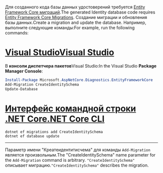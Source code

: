 <span data-ttu-id="b6d72-101">Для созданного кода базы данных удостоверений требуется [Entity Framework Core миграций](/ef/core/managing-schemas/migrations/).</span><span class="sxs-lookup"><span data-stu-id="b6d72-101">The generated Identity database code requires [Entity Framework Core Migrations](/ef/core/managing-schemas/migrations/).</span></span> <span data-ttu-id="b6d72-102">Создание миграции и обновления базы данных.</span><span class="sxs-lookup"><span data-stu-id="b6d72-102">Create a migration and update the database.</span></span> <span data-ttu-id="b6d72-103">Например, выполните следующие команды:</span><span class="sxs-lookup"><span data-stu-id="b6d72-103">For example, run the following commands:</span></span>

# <a name="visual-studio"></a>[<span data-ttu-id="b6d72-104">Visual Studio</span><span class="sxs-lookup"><span data-stu-id="b6d72-104">Visual Studio</span></span>](#tab/visual-studio)

<span data-ttu-id="b6d72-105">В **консоли диспетчера пакетов**Visual Studio:</span><span class="sxs-lookup"><span data-stu-id="b6d72-105">In the Visual Studio **Package Manager Console**:</span></span>

```powershell
Install-Package Microsoft.AspNetCore.Diagnostics.EntityFrameworkCore
Add-Migration CreateIdentitySchema
Update-Database
```

# <a name="net-core-cli"></a>[<span data-ttu-id="b6d72-106">Интерфейс командной строки .NET Core</span><span class="sxs-lookup"><span data-stu-id="b6d72-106">.NET Core CLI</span></span>](#tab/netcore-cli)

```dotnetcli
dotnet ef migrations add CreateIdentitySchema
dotnet ef database update
```

---

<span data-ttu-id="b6d72-107">Параметр имени "Креатеидентитисчема" для команды `Add-Migration` является произвольным.</span><span class="sxs-lookup"><span data-stu-id="b6d72-107">The "CreateIdentitySchema" name parameter for the `Add-Migration` command is arbitrary.</span></span> <span data-ttu-id="b6d72-108">`"CreateIdentitySchema"` описывает миграцию.</span><span class="sxs-lookup"><span data-stu-id="b6d72-108">`"CreateIdentitySchema"` describes the migration.</span></span>
